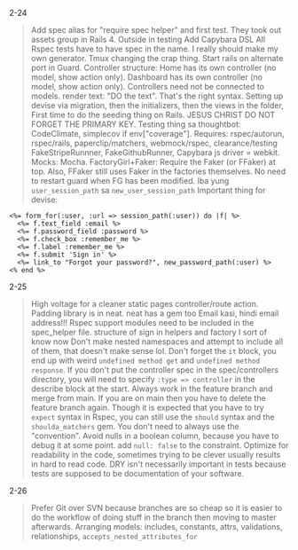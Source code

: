 2-24

> Add spec alias for "require spec helper" and first test.
> They took out assets group in Rails 4.
> Outside in testing 
> Add Capybara DSL 
> All Rspec tests have to have spec in the name.
> I really should make my own generator.
> Tmux changing the crap thing.
> Start rails on alternate port in Guard.
> Controller structure: Home has its own controller (no model, show action only). Dashboard has its own controller (no model, show action only).
> Controllers need not be connected to models.
> render text: "DO the text". That's the right syntax.
> Setting up devise via migration, then the initializers, then the views in the folder,
> First time to do the seeding thing on Rails. JESUS CHRIST DO NOT FORGET THE PRIMARY KEY.
> Testing thing sa thoughtbot: CodeClimate, simplecov if env["coverage"]. Requires: rspec/autorun, rspec/rails, paperclip/matchers, webmock/rspec, clearance/testing
> FakeStripeRunnner, FakeGithubRunner, Capybara js driver = webkit. Mocks: Mocha.
> FactoryGirl+Faker: Require the Faker (or FFaker) at top. Also, FFaker still uses Faker in the factories themselves.
> No need to restart guard when FG has been modified.
> Iba yung `user_session_path` sa `new_user_session_path`
> Important thing for devise:

    <%= form_for(:user, :url => session_path(:user)) do |f| %>
      <%= f.text_field :email %>
      <%= f.password_field :password %>
      <%= f.check_box :remember_me %>
      <%= f.label :remember_me %>
      <%= f.submit 'Sign in' %>
      <%= link_to "Forgot your password?", new_password_path(:user) %>
    <% end %>
 
2-25
> High voltage for a cleaner static pages controller/route action.
> Padding library is in neat. neat has a gem too
> Email kasi, hindi email address!!!
> Rspec support modules need to be included in the spec_helper file.
> structure of sign in helpers and factory I sort of know now
> Don't make nested namespaces and attempt to include all of them, that doesn't make sense lol.
> Don't forget the `it` block, you end up with weird `undefined method get` and `undefined method response`.
> If you don't put the controller spec in the spec/controllers directory, you will need to specify `:type => controller` in the describe block at the start.
> Always work in the feature branch and merge from main. If you are on main then you have to delete the feature branch again.
> Though it is expected that you have to try `expect` syntax in Rspec, you can still use the `should` syntax and the `shoulda_matchers` gem. You don't need to always use the "convention".
> Avoid nulls in a boolean column, because you have to debug it at some point. add `null: false` to the constraint.
> Optimize for readability in the code, sometimes trying to be clever usually results in hard to read code. DRY isn't necessarily important in tests because tests are supposed to be documentation of your software.   

2-26
> Prefer Git over SVN because branches are so cheap so it is easier to do the workflow of doing stuff in the branch then moving to master afterwards.
> Arranging models: includes, constants, attrs, validations, relationships, `accepts_nested_attributes_for`
